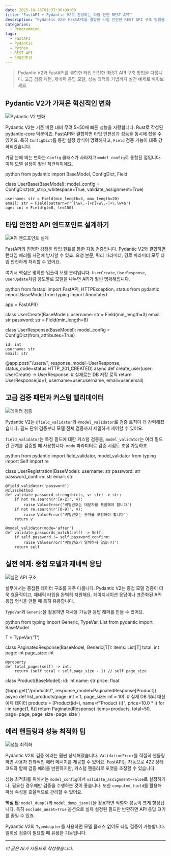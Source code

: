 ```yaml
---
date: 2025-10-26T01:37:38+09:00
title: "FastAPI + Pydantic V2로 완성하는 타입 안전 REST API"
description: "Pydantic V2와 FastAPI를 결합한 타입 안전한 REST API 구축 방법을 다룹니다. 고급 검증 패턴, 제네릭 응답 모델, 성능 최적화 기법까지 실전 예제로 배워보세요."
categories:
  - Programming
tags:
  - FastAPI
  - Pydantic
  - Python
  - REST API
  - 타입안전성
---
```


> Pydantic V2와 FastAPI를 결합한 타입 안전한 REST API 구축 방법을 다룹니다. 고급 검증 패턴, 제네릭 응답 모델, 성능 최적화 기법까지 실전 예제로 배워보세요.



<!-- more -->

## Pydantic V2가 가져온 혁신적인 변화

![Pydantic V2 변화](https://source.unsplash.com/800x600/?coding,typescript,validation)

Pydantic V2는 기존 버전 대비 무려 5~50배 빠른 성능을 자랑합니다. Rust로 작성된 pydantic-core 덕분이죠. FastAPI와 결합하면 타입 안전성과 성능을 동시에 잡을 수 있어요. 특히 `ConfigDict`를 통한 설정 방식이 명확해지고, `Field` 검증 기능이 대폭 강화되었습니다.

가장 눈에 띄는 변화는 `Config` 클래스가 사라지고 `model_config`로 통합된 점입니다. 이제 모델 설정이 훨씬 직관적이에요.

python
from pydantic import BaseModel, ConfigDict, Field

class UserBase(BaseModel):
    model_config = ConfigDict(str_strip_whitespace=True, validate_assignment=True)
    
    username: str = Field(min_length=3, max_length=20)
    email: str = Field(pattern=r'^[\w\.-]+@[\w\.-]+\.\w+$')
    age: int = Field(gt=0, le=150)


## 타입 안전한 API 엔드포인트 설계하기

![API 엔드포인트 설계](https://source.unsplash.com/800x600/?api,restful,architecture)

FastAPI의 진정한 강점은 타입 힌트를 통한 자동 검증입니다. Pydantic V2와 결합하면 런타임 에러를 사전에 방지할 수 있죠. 요청 본문, 쿼리 파라미터, 경로 파라미터 모두 타입 안전하게 처리할 수 있어요.

여기서 핵심은 명확한 입출력 모델 분리입니다. `UserCreate`, `UserResponse`, `UserUpdate`처럼 용도별로 모델을 나누면 API가 훨씬 명확해집니다.

python
from fastapi import FastAPI, HTTPException, status
from pydantic import BaseModel
from typing import Annotated

app = FastAPI()

class UserCreate(BaseModel):
    username: str = Field(min_length=3)
    email: str
    password: str = Field(min_length=8)

class UserResponse(BaseModel):
    model_config = ConfigDict(from_attributes=True)
    
    id: int
    username: str
    email: str

@app.post("/users/", response_model=UserResponse, status_code=status.HTTP_201_CREATED)
async def create_user(user: UserCreate) -> UserResponse:
    # 실제로는 DB 저장 로직
    return UserResponse(id=1, username=user.username, email=user.email)


## 고급 검증 패턴과 커스텀 밸리데이터

![데이터 검증](https://source.unsplash.com/800x600/?security,validation,data)

Pydantic V2는 `@field_validator`와 `@model_validator`로 검증 로직이 더 강력해졌습니다. 필드 단위 검증부터 모델 전체 검증까지 세밀하게 제어할 수 있어요.

`field_validator`는 특정 필드에 대한 커스텀 검증을, `model_validator`는 여러 필드 간 관계를 검증할 때 사용합니다. `mode` 파라미터로 검증 시점도 조절 가능하죠.

python
from pydantic import field_validator, model_validator
from typing import Self
import re

class UserRegistration(BaseModel):
    username: str
    password: str
    password_confirm: str
    email: str
    
    @field_validator('password')
    @classmethod
    def validate_password_strength(cls, v: str) -> str:
        if not re.search(r'[A-Z]', v):
            raise ValueError('비밀번호는 대문자를 포함해야 합니다')
        if not re.search(r'[0-9]', v):
            raise ValueError('비밀번호는 숫자를 포함해야 합니다')
        return v
    
    @model_validator(mode='after')
    def validate_passwords_match(self) -> Self:
        if self.password != self.password_confirm:
            raise ValueError('비밀번호가 일치하지 않습니다')
        return self


## 실전 예제: 중첩 모델과 제네릭 응답

![실전 API 구조](https://source.unsplash.com/800x600/?json,structure,programming)

실무에서는 중첩된 데이터 구조를 자주 다룹니다. Pydantic V2는 중첩 모델 검증이 더욱 효율적이고, 제네릭 타입을 완벽히 지원해요. 페이지네이션 응답이나 표준화된 API 응답 형식을 만들 때 특히 유용합니다.

`TypeVar`와 `Generic`을 활용하면 재사용 가능한 응답 래퍼를 만들 수 있어요.

python
from typing import Generic, TypeVar, List
from pydantic import BaseModel

T = TypeVar('T')

class PaginatedResponse(BaseModel, Generic[T]):
    items: List[T]
    total: int
    page: int
    page_size: int
    
    @property
    def total_pages(self) -> int:
        return (self.total + self.page_size - 1) // self.page_size

class Product(BaseModel):
    id: int
    name: str
    price: float

@app.get("/products/", response_model=PaginatedResponse[Product])
async def list_products(page: int = 1, page_size: int = 10):
    # 실제 DB 쿼리 대신 예제 데이터
    products = [Product(id=i, name=f"Product {i}", price=10.0 * i) for i in range(1, 6)]
    return PaginatedResponse(
        items=products,
        total=50,
        page=page,
        page_size=page_size
    )


## 에러 핸들링과 성능 최적화 팁

![성능 최적화](https://source.unsplash.com/800x600/?performance,speed,optimization)

Pydantic V2의 검증 에러는 훨씬 상세해졌습니다. `ValidationError`를 적절히 핸들링하면 사용자 친화적인 에러 메시지를 제공할 수 있어요. FastAPI는 자동으로 422 상태 코드와 함께 검증 에러를 반환하지만, 커스텀 핸들러로 포맷을 조정할 수 있습니다.

성능 최적화를 위해서는 `model_config`에서 `validate_assignment=False`로 설정하거나, 필요한 경우에만 검증을 수행하는 것이 좋습니다. 또한 `computed_field`를 활용해 파생 속성을 효율적으로 관리할 수 있어요.

**핵심 팁**: `model_dump()`와 `model_dump_json()`을 활용하면 직렬화 성능이 크게 향상됩니다. 특히 `exclude_unset=True` 옵션으로 실제 설정된 필드만 반환하면 API 응답 크기를 줄일 수 있죠.

Pydantic V2의 `TypeAdapter`를 사용하면 모델 클래스 없이도 타입 검증이 가능합니다. 일회성 검증이 필요할 때 유용한 기능입니다.

---

*이 글은 AI가 자동으로 작성했습니다.*
